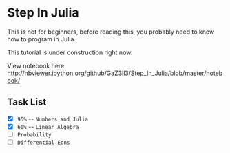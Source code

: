 Step In Julia
=============

This is not for beginners, before reading this, you probably need to know how to program in Julia.

This tutorial is under construction right now. 

View notebook here: http://nbviewer.ipython.org/github/GaZ3ll3/Step_In_Julia/blob/master/notebook/


Task List
----------
- [x] ``95%`` -- ``Numbers and Julia`` 
- [x] ``60%`` -- ``Linear Algebra``
- [ ] ``Probability``
- [ ] ``Differential Eqns``
